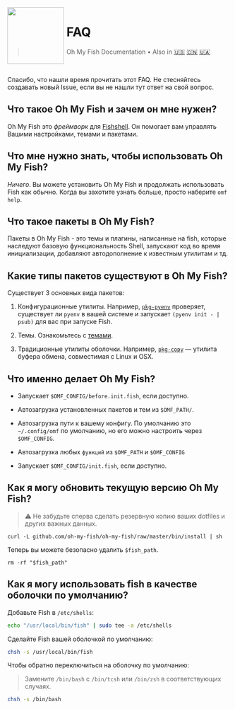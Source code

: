 <img src="https://cdn.rawgit.com/oh-my-fish/oh-my-fish/e4f1c2e0219a17e2c748b824004c8d0b38055c16/docs/logo.svg" align="left" width="128px" height="128px"/>
<img align="left" width="0" height="128px"/>

# FAQ

> Oh My Fish Documentation&nbsp;&bull;&nbsp;Also in
> <a href="../en-US/FAQ.md">🇺🇸</a>
> <a href="../zh-CN/FAQ.md">🇨🇳</a>
> <a href="../uk-UA/FAQ.md">🇺🇦</a>

<br>

Спасибо, что нашли время прочитать этот FAQ. Не стесняйтесь создавать новый Issue, если вы не нашли тут ответ на свой вопрос.


## Что такое Oh My Fish и зачем он мне нужен?

Oh My Fish это _фреймворк_ для [Fishshell](http://fishshell.com/). Он помогает вам управлять Вашими настройками, темами и пакетами.


## Что мне нужно знать, чтобы использовать Oh My Fish?

_Ничего_. Вы можете установить Oh My Fish и продолжать использовать Fish как обычно. Когда вы захотите узнать больше, просто наберите `omf help`.


## Что такое пакеты в Oh My Fish?

Пакеты в Oh My Fish - это темы и плагины, написанные на fish, которые наследуют базовую функциональность Shell, запускают код во время инициализации, добавляют автодополнение к известным утилитам и тд.


## Какие типы пакетов существуют в Oh My Fish?

Существует 3 основных вида пакетов:

1. Конфигурационные утилиты. Например, [`pkg-pyenv`](https://github.com/oh-my-fish/pkg-pyenv) проверяет, существует ли `pyenv` в вашей системе и запускает `(pyenv init - | psub)` для вас при запуске Fish.

2. Темы. Ознакомьтесь с [темами](https://github.com/oh-my-fish).

3. Традиционные утилиты оболочки. Например, [`pkg-copy`](https://github.com/oh-my-fish/pkg-copy) — утилита буфера обмена, совместимая с Linux и OSX.


## Что именно делает Oh My Fish?

+ Запускает `$OMF_CONFIG/before.init.fish`, если доступно.

+ Автозагрузка установленных пакетов и тем из `$OMF_PATH/`.

+ Автозагрузка пути к вашему конфигу. По умолчанию это `~/.config/omf` по умолчанию, но его можно настроить через `$OMF_CONFIG`.

+ Автозагрузка любых `функций` из `$OMF_PATH` и `$OMF_CONFIG`

+ Запускает `$OMF_CONFIG/init.fish`, если доступно.


## Как я могу обновить текущую версию Oh My Fish?

> :warning: Не забудьте сперва сделать резервную копию ваших dotfiles и других важных данных.

```
curl -L github.com/oh-my-fish/oh-my-fish/raw/master/bin/install | sh
```

Теперь вы можете безопасно удалить `$fish_path`.

```fish
rm -rf "$fish_path"
```


## Как я могу использовать fish в качестве оболочки по умолчанию?

Добавьте Fish в `/etc/shells`:

```sh
echo "/usr/local/bin/fish" | sudo tee -a /etc/shells
```

Сделайте Fish вашей оболочкой по умолчанию:

```sh
chsh -s /usr/local/bin/fish
```

Чтобы обратно переключиться на оболочку по умолчанию:
> Замените `/bin/bash` с `/bin/tcsh` или `/bin/zsh` в соответствующих случаях.

```sh
chsh -s /bin/bash
```
